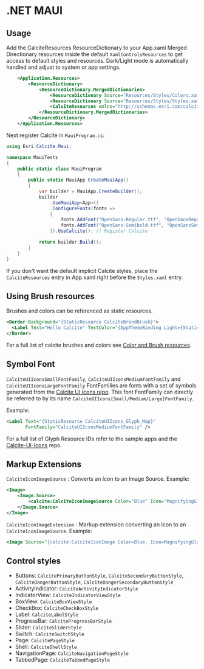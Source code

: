 # .NET MAUI

## Usage<a name="usage" />

Add the CalciteResources ResourceDictionary to your App.xaml Merged Directionary resources inside the default `XamlControlsResources` to get access
to default styles and resources. Dark/Light mode is automatically handled and adjust to system or app settings.

```xml
    <Application.Resources>
        <ResourceDictionary>
            <ResourceDictionary.MergedDictionaries>
                <ResourceDictionary Source="Resources/Styles/Colors.xaml" />
                <ResourceDictionary Source="Resources/Styles/Styles.xaml" />
                <CalciteResources xmlns="http://schemas.esri.com/calcite/2024"/>
            </ResourceDictionary.MergedDictionaries>
        </ResourceDictionary>
    </Application.Resources>
```

Next register Calcite in `MauiProgram.cs`:

```cs
using Esri.Calcite.Maui;

namespace MauiTests
{
    public static class MauiProgram
    {
        public static MauiApp CreateMauiApp()
        {
            var builder = MauiApp.CreateBuilder();
            builder
                .UseMauiApp<App>()
                .ConfigureFonts(fonts =>
                {
                    fonts.AddFont("OpenSans-Regular.ttf", "OpenSansRegular");
                    fonts.AddFont("OpenSans-Semibold.ttf", "OpenSansSemibold");
                }).UseCalcite(); // Register Calcite

            return builder.Build();
        }
    }
}
```

If you don't want the default implicit Calcite styles, place the `CalciteResources` entry in App.xaml right before the `Styles.xaml` entry.

## Using Brush resources

Brushes and colors can be referenced as static resources.

```xml
<Border Background="{StaticResource CalciteBrandBrush}">
  <Label Text="Hello Calcite" TextColor="{AppThemeBinding Light={StaticResource CalciteTextInverseLightColor}, Dark={StaticResource CalciteTextInverseDarkColor}}" />
</Border>
```

For a full list of calcite brushes and colors see [Color and Brush resources](brushes.md).

## Symbol Font
`CalciteUIIconsSmallFontFamily`, `CalciteUIIconsMediumFontFamily` and `CalciteUIIconsLargeFontFamily` FontFamilies are fonts with a set of symbols generated from the [Calcite UI Icons repo](https://github.com/Esri/calcite-ui-icons).
This font FontFamily can directly be referred to by its name `CalciteUIIcons[Small/Medium/Large]FontFamily`.

Example:
```xml
<Label Text="{StaticResource CalciteUIIcons_Glyph_Map}" 
	   FontFamily="CalciteUIIconsMediumFontFamily" />
```

For a full list of Glyph Resource IDs refer to the sample apps and the [Calcite-UI-Icons](https://github.com/Esri/calcite-ui-icons) repo.


## Markup Extensions

`CalciteIconImageSource` : Converts an Icon to an Image Source. Example:
```xml
<Image>
    <Image.Source>
        <calcite:CalciteIconImageSource Color="Blue" Icon="MagnifyingGlass" Size="40" Scale="Large" />
    </Image.Source>
</Image>
```

`CalciteIconImageExtension` : Markup extension converting an Icon to an `CalciteIconImageSource`. Example:
```xml
<Image Source="{calcite:CalciteIconImage Color=Blue, Icon=MagnifyingGlass,Size=40, Scale=Large}" />
```

## Control styles

- Buttons: `CalcitePrimaryButtonStyle`, `CalciteSecondaryButtonStyle`, `CalciteDangerButtonStyle`, `CalciteDangerSecondaryButtonStyle`
- ActivityIndicator: `CalciteActivityIndicatorStyle`
- IndicatorView: `CalciteIndicatorViewStyle`
- BoxView: `CalciteBoxViewStyle`
- CheckBox: `CalciteCheckBoxStyle`
- Label: `CalciteLabelStyle`
- ProgressBar: `CalciteProgressBarStyle`
- Slider: `CalciteSliderStyle`
- Switch: `CalciteSwitchStyle`
- Page: `CalcitePageStyle`
- Shell: `CalciteShellStyle`
- NavigationPage: `CalciteNavigationPageStyle`
- TabbedPage: `CalciteTabbedPageStyle`
